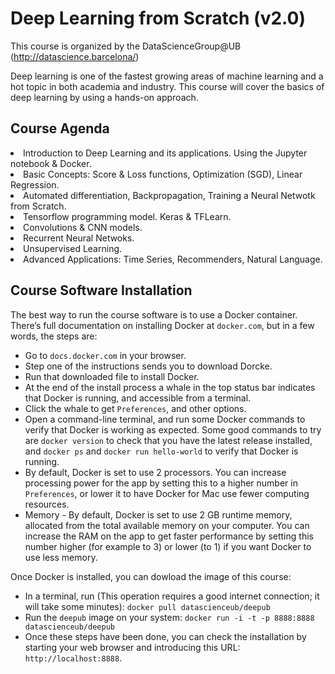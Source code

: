 # Deep Learning from Scratch (v2.0)

This course is organized by the DataScienceGroup@UB (http://datascience.barcelona/)

Deep learning is one of the fastest growing areas of machine learning and a hot topic in both academia and industry.
This course will cover the basics of deep learning by using a hands-on approach.

## Course Agenda

<li> Introduction to Deep Learning and its applications. Using the Jupyter notebook & Docker.
<li> Basic Concepts: Score & Loss functions, Optimization (SGD), Linear Regression.
<li> Automated differentiation, Backpropagation, Training a Neural Netwotk from Scratch.
<li> Tensorflow programming model. Keras & TFLearn. 
<li> Convolutions & CNN models.
<li> Recurrent Neural Netwoks.
<li> Unsupervised Learning.
<li> Advanced Applications: Time Series, Recommenders, Natural Language.

## Course Software Installation

The best way to run the course software is to use a Docker container. There’s full documentation on installing Docker at ``docker.com``, but in a few words, the steps are:

+ Go to ``docs.docker.com`` in your browser.
+ Step one of the instructions sends you to download Dorcke.
+ Run that downloaded file to install Docker.
+ At the end of the install process a whale in the top status bar indicates that Docker is running, and accessible from a terminal.
+ Click the whale to get ``Preferences``, and other options.
+ Open a command-line terminal, and run some Docker commands to verify that Docker is working as expected.
Some good commands to try are ``docker version`` to check that you have the latest release installed, and ``docker ps`` and ``docker run hello-world`` to verify that Docker is running. 
+ By default, Docker is set to use 2 processors. You can increase processing power for the app by setting this to a higher number in ``Preferences``, or lower it to have Docker for Mac use fewer computing resources.
+ Memory - By default, Docker is set to use 2 GB runtime memory, allocated from the total available memory on your computer. You can increase the RAM on the app to get faster performance by setting this number higher (for example to 3) or lower (to 1) if you want Docker to use less memory.

Once Docker is installed, you can dowload the image of this course:

+ In a terminal, run (This operation requires a good internet connection; it will take some minutes):  ``docker pull datascienceub/deepub``    
+ Run the ``deepub`` image on your system: ``docker run -i -t -p 8888:8888 datascienceub/deepub``
+ Once these steps have been done, you can check the installation by starting your web browser and introducing this  URL: ``http://localhost:8888``.
